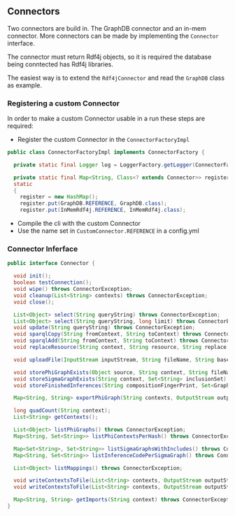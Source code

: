 ## Connectors

Two connectors are build in. The GraphDB connector and an in-mem connector. More connectors can be made by implementing the ```Connector``` interface.

The connector must return Rdf4j objects, so it is required the database being conntected has Rdf4j libraries.

The easiest way is to extend the `Rdf4jConnector` and read the `GraphDB` class as example.

### Registering a custom Connector

In order to make a custom Connector usable in a run these steps are required:
* Register the custom Connector in the `ConnectorFactoryImpl`
```java
public class ConnectorFactoryImpl implements ConnectorFactory {

  private static final Logger log = LoggerFactory.getLogger(ConnectorFactoryImpl.class);

  private static final Map<String, Class<? extends Connector>> register;
  static
  {
    register = new HashMap();
    register.put(GraphDB.REFERENCE, GraphDB.class);
    register.put(InMemRdf4j.REFERENCE, InMemRdf4j.class);
```
* Compile the cli with the custom Connector
* Use the name set in `CustomConnector.REFERENCE` in a config.yml

### Connector Inferface

```java
public interface Connector {

  void init();
  boolean testConnection();
  void wipe() throws ConnectorException;
  void cleanup(List<String> contexts) throws ConnectorException;
  void close();

  List<Object> select(String queryString) throws ConnectorException;
  List<Object> select(String queryString, long limit) throws ConnectorException;
  void update(String queryString) throws ConnectorException;
  void sparqlCopy(String fromContext, String toContext) throws ConnectorException;
  void sparqlAdd(String fromContext, String toContext) throws ConnectorException;
  void replaceResource(String context, String resource, String replace) throws ConnectorException;

  void uploadFile(InputStream inputStream, String fileName, String baseUri, ArrayList<String> contexts) throws ConnectorException;

  void storePhiGraphExists(Object source, String context, String fileName, String hash) throws ConnectorException;
  void storeSigmaGraphExists(String context, Set<String> inclusionSet) throws ConnectorException;
  void storeFinishedInferences(String compositionFingerPrint, Set<GraphVar> graphVars, Map<GraphVar, String> contextMap, String inferenceCode) throws ConnectorException;

  Map<String, String> exportPhiGraph(String contexts, OutputStream outputStream) throws ConnectorException;

  long quadCount(String context);
  List<String> getContexts();

  List<Object> listPhiGraphs() throws ConnectorException;
  Map<String, Set<String>> listPhiContextsPerHash() throws ConnectorException;

  Map<Set<String>, Set<String>> listSigmaGraphsWithIncludes() throws ConnectorException;
  Map<String, Set<String>> listInferenceCodePerSigmaGraph() throws ConnectorException;

  List<Object> listMappings() throws ConnectorException;

  void writeContextsToFile(List<String> contexts, OutputStream outputStream, Map<String, String> prefixMap, String mainContext);
  void writeContextsToFile(List<String> contexts, OutputStream outputStream, Map<String, String> prefixMap, String mainContext, Function filter);

  Map<String, String> getImports(String context) throws ConnectorException;
}
```

